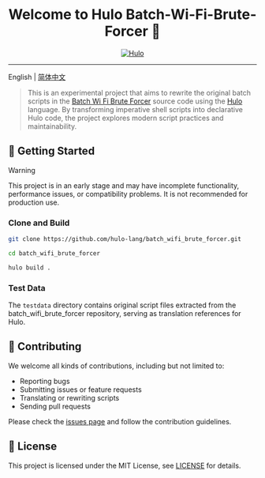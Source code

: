 <h1 align="center">Welcome to Hulo Batch-Wi-Fi-Brute-Forcer 👋</h1>
<center>

[![Hulo](https://img.shields.io/badge/Hulo-%238866E9.svg?logoColor=white&style=for-the-badge)](https://github.com/hulo-lang/hulo)

</center>

---

English | [简体中文](README.zh-CN.md)

> This is an experimental project that aims to rewrite the original batch scripts in the [Batch Wi Fi Brute Forcer](https://github.com/TechnicalUserX/batch_wifi_brute_forcer) source code using the [Hulo](https://github.com/hulo-lang) language.
> By transforming imperative shell scripts into declarative Hulo code, the project explores modern script practices and maintainability.


## 🚀 Getting Started

> [!WARNING]
> This project is in an early stage and may have incomplete functionality, performance issues, or compatibility problems. It is not recommended for production use.

### Clone and Build

```sh
git clone https://github.com/hulo-lang/batch_wifi_brute_forcer.git

cd batch_wifi_brute_forcer

hulo build .
```

### Test Data

The `testdata` directory contains original script files extracted from the batch_wifi_brute_forcer repository, serving as translation references for Hulo.

## 🤝 Contributing

We welcome all kinds of contributions, including but not limited to:

* Reporting bugs
* Submitting issues or feature requests
* Translating or rewriting scripts
* Sending pull requests

Please check the [issues page](https://github.com/hulo-lang/batch_wifi_brute_forcer/issues) and follow the contribution guidelines.

## 📝 License

This project is licensed under the MIT License, see [LICENSE](LICENSE) for details.